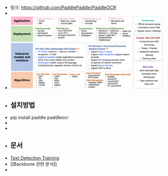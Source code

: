 - 링크: https://github.com/PaddlePaddle/PaddleOCR
-
- ![image.png](../assets/image_1669357823189_0.png)
- ## 설치방법
- pip install paddle paddleocr
-
-
- ## 문서
- [Text Detection Training](https://github.com/PaddlePaddle/PaddleOCR/blob/release/2.6/doc/doc_en/detection_en.md)
- [[Backbone 관련 문서]]
-